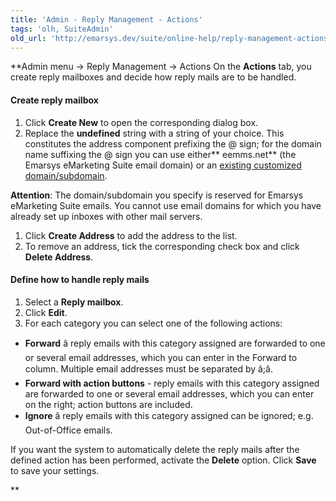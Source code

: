 ```yaml
---
title: 'Admin - Reply Management - Actions'
tags: 'olh, SuiteAdmin'
old_url: 'http://emarsys.dev/suite/online-help/reply-management-actions/'
---
```


**Admin menu -> Reply Management -> Actions On the **Actions** tab, you create reply mailboxes and decide how reply mails are to be handled.

#### Create reply mailbox

1. Click **Create New** to open the corresponding dialog box.
2. Replace the **undefined** string with a string of your choice. This constitutes the address component prefixing the @ sign; for the domain name suffixing the @ sign you can use either** eemms.net** (the Emarsys eMarketing Suite email domain) or an [existing customized domain/subdomain](/olh/reply-domains.md "Admin â&#128;&#147; Domain Setup for Reply Management").

**Attention**: The domain/subdomain you specify is reserved for Emarsys eMarketing Suite emails. You cannot use email domains for which you have already set up inboxes with other mail servers.

1. Click **Create Address** to add the address to the list.
2. To remove an address, tick the corresponding check box and click **Delete Address**.

#### Define how to handle reply mails

1. Select a **Reply mailbox**.
2. Click **Edit**.
3. For each category you can select one of the following actions:

- **Forward** â&#128;&#147; reply emails with this category assigned are forwarded to one or several email addresses, which you can enter in the Forward to column. Multiple email addresses must be separated by â&#128;&#152;;â&#128;&#153;.
- **Forward with action buttons** - reply emails with this category assigned are forwarded to one or several email addresses, which you can enter on the right; action buttons are included.
- **Ignore** â&#128;&#147; reply emails with this category assigned can be ignored; e.g. Out-of-Office emails.


 If you want the system to automatically delete the reply mails after the defined action has been performed, activate the **Delete** option. Click **Save** to save your settings.

**